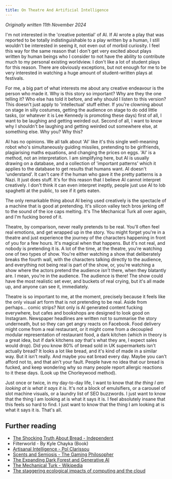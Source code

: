 ```yaml
---
title: On Theatre And Artificial Intelligence
---
```

*Originally written 11th November 2024*

I'm not interested in the 'creative potential' of AI. If AI wrote a play that was reported to be totally indistinguishable to a play written by a human, I still wouldn't be interested in seeing it, not even out of morbid curiosity. I feel this way for the same reason that I don't get very excited about plays written by human beings who I consider to not have the ability to contribute much to my personal existing worldview. I don't like a lot of student plays for this reason. There are obviously exceptions, but not enough for me to be very interested in watching a huge amount of student-written plays at festivals.

For me, a big part of what interests me about any creative endeavour is the person who made it. Why is this story so important? Why are they the one telling it? Who else has told it before, and why should I listen to this version? This doesn't just apply to 'intellectual' stuff either. If you're clowning about on stage in silly costumes, getting the audience on stage to do odd little tasks, (or whatever it is Lee Kennedy is promoting these days) first of all, I want to be laughing and getting weirded out. Second of all, I want to know why I shouldn't be laughing and getting weirded out somewhere else, at something else. Why you? Why this?

AI has no opinions. We all talk about 'AI' like it's this single well-meaning robot who's simultaneously guiding missiles, pretending to be girlfriends, plagiarising maths equations, and changing the prices on eggs. 'AI' is a method, not an interpretation. I am simplifying here, but AI is usually drawing on a database, and a collection of 'important patterns' which it applies to the database to get results that humans want. AI doesn't 'understand'. It can't care if the human who gave it the pretty patterns is a Nazi. It just does stuff. It's for this reason that I believe AI cannot interpret creatively. I don't think it can even interpret ineptly, people just use AI to lob spaghetti at the public, to see if it gets eaten.

The only remarkable thing about AI being used creatively is the spectacle of a machine that is good at pretending. It's silicon valley tech bros jerking off to the sound of the ice caps melting. It's The Mechanical Turk all over again, and I'm fucking bored of it.

Theatre, by comparison, never really pretends to be real. You'll often feel real emotions, and get wrapped up in the story. You might forget you're in a theatre and just experience the journey of the characters happening in front of you for a few hours. It's magical when that happens. But it's not real, and nobody is pretending it is. A lot of the time, at the theatre, you're watching one of two types of show. You're either watching a show that deliberately breaks the fourth wall, with the characters talking directly to the audience, and everything not being real is part of the show, or, you're watching a show where the actors pretend the audience *isn't* there, when they blatantly are. I mean, you're in the audience. The audience is there! The show could have the most realistic set ever, and buckets of real crying, but it's all made up, and anyone can see it, immediately.

Theatre is so important to me, at the moment, precisely because it feels like the only visual art form that is not pretending to be real. Aside from perhaps... comic strips? Not only is AI generated content fucking everywhere, but cafes and bookshops are designed to look good on Instagram. Newspaper headlines are written not to summarise the story underneath, but so they can get angry reacts on Facebook. Food delivery might come from a real restaurant, or it might come from a decoupled modular representation of restaurant food, a dark kitchen (which in theory is a great idea, but if dark kitchens *say* that's what they are, I expect sales would drop). Did you know 80% of bread sold in UK supermarkets isn't actually bread? It looks a lot like bread, and it's kind of made in a similar way. But it isn't really. And maybe you eat bread every day. Maybe you can't afford not to, and that ain't your fault. People have no idea that our bread is fucked, and keep wondering why so many people report allergic reactions to it these days. (Look up the Chorleywood method).

Just once or twice, in my day-to-day life, I want to know that *the thing I am looking at is what it says it is*. It's not a block of emulsifiers, or a carousel of slot machine visuals, or a laundry list of SEO buzzwords. I just want to know that the thing I am looking at is what it says it is. I feel absolutely insane that this feels so hard to find. I just want to know that the thing I am looking at is what it says it is. That's all.

## Further reading
- [The Shocking Truth About Bread - Independent](https://www.independent.co.uk/life-style/food-and-drink/features/the-shocking-truth-about-bread-413156.html)
- Filterworld - By Kyle Chayka (Book)
- [Artisanal Intelligence - Pol Clarissou](https://polclarissou.com/boudoir/posts/2023-02-03-Artisanal-Intelligence.html)
- [Scents and Semiosis - The Gaming Philosopher](https://gamingphilosopher.blogspot.com/2020/03/sam-kabo-ashwell-scents-and-semiosis.html)
- [The Expanding Dark Forest and Generative AI](https://maggieappleton.com/ai-dark-forest)
- [The Mechanical Turk - Wikipedia](https://en.wikipedia.org/wiki/Mechanical_Turk)
- [The staggering ecological impacts of computing and the cloud](https://computing.mit.edu/news/the-staggering-ecological-impacts-of-computation-and-the-cloud/)
